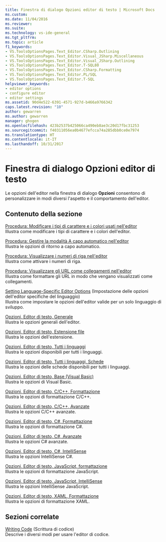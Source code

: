 ```yaml
---
title: Finestra di dialogo Opzioni editor di testo | Microsoft Docs
ms.custom: 
ms.date: 11/04/2016
ms.reviewer: 
ms.suite: 
ms.technology: vs-ide-general
ms.tgt_pltfrm: 
ms.topic: article
f1_keywords:
- VS.ToolsOptionsPages.Text_Editor.CSharp.Outlining
- VS.ToolsOptionsPages.Text_Editor.Visual_JSharp.Miscellaneous
- VS.ToolsOptionsPages.Text_Editor.Visual_JSharp.Outlining
- VS.ToolsOptionsPages.Text_Editor.T-SQL80
- VS.ToolsOptionsPages.Text_Editor.CSharp.Formatting
- VS.ToolsOptionsPages.Text_Editor.PL/SQL
- VS.ToolsOptionsPages.Text_Editor.T-SQL
helpviewer_keywords:
- editor options
- configure editor
- editor settings
ms.assetid: 90d4e522-6391-4571-927d-b466a9766342
caps.latest.revision: "10"
author: gewarren
ms.author: gewarren
manager: ghogen
ms.openlocfilehash: 423b2537b425066ca490eb8ae3c20d17fbc31253
ms.sourcegitcommit: f40311056ea0b4677efcca74a285dbb0ce0e7974
ms.translationtype: HT
ms.contentlocale: it-IT
ms.lasthandoff: 10/31/2017
---
```

# <a name="text-editor-options-dialog-box"></a>Finestra di dialogo Opzioni editor di testo
Le opzioni dell'editor nella finestra di dialogo **Opzioni** consentono di personalizzare in modi diversi l'aspetto e il comportamento dell'editor.  
  
## <a name="in-this-section"></a>Contenuto della sezione  
 [Procedura: Modificare i tipi di carattere e i colori usati nell'editor](../../ide/reference/how-to-change-fonts-and-colors-in-the-editor.md)  
 Illustra come modificare i tipi di carattere e i colori dell'editor.  
  
 [Procedura: Gestire la modalità A capo automatico nell'editor](../../ide/reference/how-to-manage-word-wrap-in-the-editor.md)  
 Illustra le opzioni di ritorno a capo automatico.  
  
 [Procedura: Visualizzare i numeri di riga nell'editor](../../ide/reference/how-to-display-line-numbers-in-the-editor.md)  
 Illustra come attivare i numeri di riga.  
  
 [Procedura: Visualizzare gli URL come collegamenti nell'editor](../../ide/reference/how-to-display-urls-as-links-in-the-editor.md)  
 Illustra come formattare gli URL in modo che vengano visualizzati come collegamenti.  
  
 [Setting Language-Specific Editor Options](../../ide/reference/setting-language-specific-editor-options.md) (Impostazione delle opzioni dell'editor specifiche del linguaggio)  
 Illustra come impostare le opzioni dell'editor valide per un solo linguaggio di sviluppo.  
  
 [Opzioni, Editor di testo, Generale](../../ide/reference/options-text-editor-general.md)  
 Illustra le opzioni generali dell'editor.  
  
 [Opzioni, Editor di testo, Estensione file](../../ide/reference/options-text-editor-file-extension.md)  
 Illustra le opzioni dell'estensione.  
  
 [Opzioni, Editor di testo, Tutti i linguaggi](../../ide/reference/options-text-editor-all-languages.md)  
 Illustra le opzioni disponibili per tutti i linguaggi.  
  
 [Opzioni, Editor di testo, Tutti i linguaggi, Schede](../../ide/reference/options-text-editor-all-languages-tabs.md)  
 Illustra le opzioni delle schede disponibili per tutti i linguaggi.  
  
 [Opzioni, Editor di testo, Base (Visual Basic)](../../ide/reference/options-text-editor-basic-visual-basic.md)  
 Illustra le opzioni di Visual Basic.  
  
 [Opzioni, Editor di testo, C/C++, Formattazione](../../ide/reference/options-text-editor-c-cpp-formatting.md)  
 Illustra le opzioni di formattazione C/C++.  
  
 [Opzioni, Editor di testo, C/C++, Avanzate](../../ide/reference/options-text-editor-c-cpp-advanced.md)  
 Illustra le opzioni C/C++ avanzate.  
  
 [Opzioni, Editor di testo, C#, Formattazione](../../ide/reference/options-text-editor-csharp-formatting.md)  
 Illustra le opzioni di formattazione C#.  
  
 [Opzioni, Editor di testo, C#, Avanzate](../../ide/reference/options-text-editor-csharp-advanced.md)  
 Illustra le opzioni C# avanzate.  
  
 [Opzioni, Editor di testo, C#, IntelliSense](../../ide/reference/options-text-editor-csharp-intellisense.md)  
 Illustra le opzioni IntelliSense C#.  
  
 [Opzioni, Editor di testo, JavaScript, formattazione](../../ide/reference/options-text-editor-javascript-formatting.md)  
 Illustra le opzioni di formattazione JavaScript.  
  
 [Opzioni, Editor di testo, JavaScript, IntelliSense](../../ide/reference/options-text-editor-javascript-intellisense.md)  
 Illustra le opzioni IntelliSense JavaScript.  
  
 [Opzioni, Editor di testo, XAML, Formattazione](../../ide/reference/options-text-editor-xaml-formatting.md)  
 Illustra le opzioni di formattazione XAML.  
  
## <a name="related-sections"></a>Sezioni correlate  
 [Writing Code](../../ide/writing-code-in-the-code-and-text-editor.md) (Scrittura di codice)  
 Descrive i diversi modi per usare l'editor di codice.